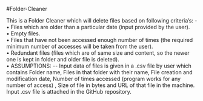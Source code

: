 #Folder-Cleaner

This is a Folder Cleaner which will delete files based on following criteria’s: - </br>
•	Files which are older than a particular date (input provided by the user).</br>
•	Empty files.</br>
•	Files that have not been accessed enough number of times (the required minimum number of accesses will be taken from the user).</br>
•	Redundant files (files which are of same size and content, so the newer one is kept in folder and older file is deleted).</br>
•	ASSUMPTIONS: -- Input data of files is given in a .csv file by user which contains Folder name, Files in that folder with their name, File creation and modification date, Number of times accessed (program works for any number of access) , Size of file in bytes and URL of that file in the machine.</br> 
Input .csv file is attached in the GitHub repository.
